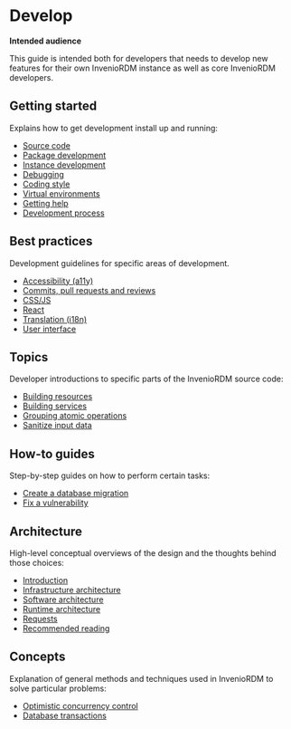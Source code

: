# Develop

**Intended audience**

This guide is intended both for developers that needs to develop new features for their own InvenioRDM instance as well as core InvenioRDM developers.

## Getting started

Explains how to get development install up and running:

- [Source code](getting-started/source-code.md)
- [Package development](getting-started/package-development.md)
- [Instance development](getting-started/instance-development.md)
- [Debugging](getting-started/debugging.md)
- [Coding style](getting-started/code-style.md)
- [Virtual environments](getting-started/virtualenvs.md)
- [Getting help](getting-started/help.md)
- [Development process](process.md)

## Best practices

Development guidelines for specific areas of development.

- [Accessibility (a11y)](best-practices/accessibility.md)
- [Commits, pull requests and reviews](best-practices/commits.md)
- [CSS/JS](best-practices/css-js.md)
- [React](best-practices/react.md)
- [Translation (i18n)](best-practices/i18n.md)
- [User interface](best-practices/ui.md)

## Topics

Developer introductions to specific parts of the InvenioRDM source code:

- [Building resources](topics/resource.md)
- [Building services](topics/service.md)
- [Grouping atomic operations](topics/uow.md)
- [Sanitize input data](topics/validation.md)

## How-to guides

Step-by-step guides on how to perform certain tasks:

- [Create a database migration](howtos/alembic.md)
- [Fix a vulnerability](howtos/security-fix.md)

## Architecture

High-level conceptual overviews of the design and the thoughts behind those
choices:

- [Introduction](architecture/index.md)
- [Infrastructure architecture](architecture/infrastructure.md)
- [Software architecture](architecture/software.md)
- [Runtime architecture](architecture/runtime.md)
- [Requests](architecture/requests.md)
- [Recommended reading](architecture/reading.md)

## Concepts

Explanation of general methods and techniques used in InvenioRDM to solve
particular problems:

- [Optimistic concurrency control](concepts/concurrency-control.md)
- [Database transactions](concepts/transactions.md)
